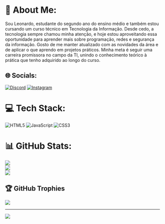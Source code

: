 # 💫 About Me:
Sou Leonardo, estudante do segundo ano do ensino médio e também estou cursando um curso técnico em Tecnologia da Informação. Desde cedo, a tecnologia sempre chamou minha atenção, e hoje estou aproveitando essa oportunidade para aprender mais sobre programação, redes e segurança da informação. Gosto de me manter atualizado com as novidades da área e de aplicar o que aprendo em projetos práticos. Minha meta é seguir uma carreira promissora no campo da TI, unindo o conhecimento teórico à prática que tenho adquirido ao longo do curso.


## 🌐 Socials:
[![Discord](https://img.shields.io/badge/Discord-%237289DA.svg?logo=discord&logoColor=white)](https://discord.gg/iamleo2007) [![Instagram](https://img.shields.io/badge/Instagram-%23E4405F.svg?logo=Instagram&logoColor=white)](https://instagram.com/@_iamleozx) 

# 💻 Tech Stack:
![HTML5](https://img.shields.io/badge/html5-%23E34F26.svg?style=for-the-badge&logo=html5&logoColor=white) ![JavaScript](https://img.shields.io/badge/javascript-%23323330.svg?style=for-the-badge&logo=javascript&logoColor=%23F7DF1E) ![CSS3](https://img.shields.io/badge/css3-%231572B6.svg?style=for-the-badge&logo=css3&logoColor=white)
# 📊 GitHub Stats:
![](https://github-readme-stats.vercel.app/api?username=itslcordeiro&theme=dark&hide_border=false&include_all_commits=true&count_private=false)<br/>
![](https://github-readme-streak-stats.herokuapp.com/?user=itslcordeiro&theme=dark&hide_border=false)<br/>
![](https://github-readme-stats.vercel.app/api/top-langs/?username=itslcordeiro&theme=dark&hide_border=false&include_all_commits=true&count_private=false&layout=compact)

## 🏆 GitHub Trophies
![](https://github-profile-trophy.vercel.app/?username=itslcordeiro&theme=radical&no-frame=false&no-bg=true&margin-w=4)

---
[![](https://visitcount.itsvg.in/api?id=itslcordeiro&icon=0&color=1)](https://visitcount.itsvg.in)

<!-- Proudly created with GPRM ( https://gprm.itsvg.in ) -->
